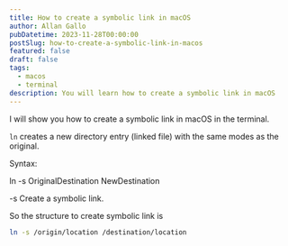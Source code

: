 ```yaml
---
title: How to create a symbolic link in macOS
author: Allan Gallo
pubDatetime: 2023-11-28T00:00:00
postSlug: how-to-create-a-symbolic-link-in-macos
featured: false
draft: false
tags:
  - macos
  - terminal
description: You will learn how to create a symbolic link in macOS
---
```


I will show you how to create a symbolic link in macOS in the terminal.

`ln` creates a new directory entry (linked file) with the same modes as the original.

Syntax:

ln -s OriginalDestination NewDestination

-s Create a symbolic link.

So the structure to create symbolic link is

```bash
ln -s /origin/location /destination/location
```
